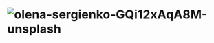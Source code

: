 # ![olena-sergienko-GQi12xAqA8M-unsplash](https://github.com/user-attachments/assets/d5a8e0ad-a1dd-4dfa-ae79-ded09285e958)
